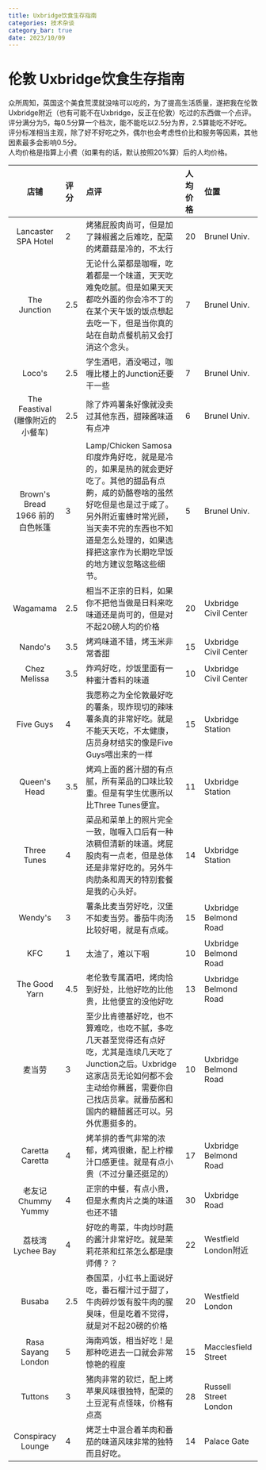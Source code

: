 ```yaml
---
title: Uxbridge饮食生存指南
categories: 技术杂谈
category_bar: true
date: 2023/10/09
---
```


# 伦敦 Uxbridge饮食生存指南
众所周知，英国这个美食荒漠就没啥可以吃的，为了提高生活质量，遂把我在伦敦Uxbridge附近（也有可能不在Uxbridge，反正在伦敦）吃过的东西做一个点评。  
评分满分为5，每0.5分算一个档次，能不能吃以2.5分为界，2.5算能吃不好吃。评分标准相当主观，除了好不好吃之外，偶尔也会考虑性价比和服务等因素，其他因素最多会影响0.5分。  
人均价格是指算上小费（如果有的话，默认按照20%算）后的人均价格。  

| 店铺 | 评分 | 点评 | 人均价格 | 位置 |
|:-:|:-|:-|:-|:-|
| Lancaster SPA Hotel | 2 | 烤猪屁股肉尚可，但是加了辣椒酱之后难吃，配菜的烤蘑菇是冷的，不太行| 20 | Brunel Univ. |
| The Junction | 2.5 | 无论什么菜都是咖喱，吃着都是一个味道，天天吃难免吃腻。但是如果天天都吃外面的你会冷不丁的在某个天午饭的饭点想起去吃一下，但是当你真的站在自助点餐机前又会打消这个念头。 | 7 | Brunel Univ. |
| Loco's | 2.5 | 学生酒吧，酒没喝过，咖喱比楼上的Junction还要干一些 | 7 | Brunel Univ. |
| The Feastival <br> (雕像附近的小餐车) | 2.5 | 除了炸鸡薯条好像就没卖过其他东西，甜辣酱味道有点冲 | 6 | Brunel Univ. |
| Brown's Bread <br> 1966 前的白色帐篷 | 3 | Lamp/Chicken Samosa 印度炸角好吃，就是是冷的，如果是热的就会更好吃了。其他的甜品有点齁，咸的奶酪卷啥的虽然好吃但是也是过于咸了。另外附近蜜蜂时常光顾，当天卖不完的东西也不知道是怎么处理的，如果选择把这家作为长期吃早饭的地方建议忽略这些细节。 | 5 | Brunel Univ. |
| Wagamama | 2.5 | 相当不正宗的日料，如果你不把他当做是日料来吃味道还是尚可的，但是对不起20磅人均的价格 | 20 | Uxbridge Civil Center |
| Nando's | 3.5 | 烤鸡味道不错，烤玉米非常香甜 | 15 | Uxbridge Civil Center |
| Chez Melissa | 3.5 | 炸鸡好吃，炒饭里面有一种蜜汁香料的味道 | 10 | Uxbridge Civil Center |
| Five Guys | 4 | 我愿称之为全伦敦最好吃的薯条，现炸现切的辣味薯条真的非常好吃。就是不能天天吃，不太健康，店员身材结实的像是Five Guys喂出来的一样 | 15 | Uxbridge Station |
| Queen's Head | 3.5 | 烤鸡上面的酱汁甜的有点腻，所有菜品的口味比较重。但是有学生优惠所以比Three Tunes便宜。 | 11 | Uxbridge Station |
| Three Tunes | 4 | 菜品和菜单上的照片完全一致，咖喱入口后有一种浓稠但清新的味道。烤屁股肉有一点老，但是总体还是非常好吃的。另外牛肉肋条和周天的特别套餐是我的心头好。 | 14 | Uxbridge Station | 
| Wendy's | 3 | 薯条比麦当劳好吃，汉堡不如麦当劳。番茄牛肉汤比较好喝，就是有点咸。 | 15 | Uxbridge Belmond Road |
| KFC | 1 | 太油了，难以下咽 | 10 | Uxbridge Belmond Road |
| The Good Yarn | 4.5 | 老伦敦专属酒吧，烤肉恰到好处，比他好吃的比他贵，比他便宜的没他好吃| 13 | Uxbridge Belmond Road |
| 麦当劳 | 3 | 至少比肯德基好吃，也不算难吃，也吃不腻，多吃几天甚至觉得还有点好吃，尤其是连续几天吃了Junction之后。Uxbridge这家店员无论如何都不会主动给你蘸酱，需要你自己找店员拿。就番茄酱和国内的糖醋酱还可以。另外优惠挺多的。 | 10 | Uxbridge Belmond Road |
| Caretta Caretta | 4 | 烤羊排的香气非常的浓郁，烤鸡很嫩，配上柠檬汁口感更佳。就是有点小贵（不过分量还挺足的） | 17 | Uxbridge Belmond Road |
| 老友记 <br> Chummy Yummy | 4 | 正宗的中餐，有点小贵，但是水煮肉片之类的味道也还不错 |30| Uxbridge Road |
| 荔枝湾 <br> Lychee Bay | 4 | 好吃的粤菜，牛肉炒时蔬的酱汁非常好吃。就是茉莉花茶和红茶怎么都是康师傅？？ | 22 | Westfield London附近 |
| Busaba | 2.5 | 泰国菜，小红书上面说好吃，番石榴汁过于甜了，牛肉碎炒饭有股牛肉的腥臭味，但是吃着不觉得，就是对不起20磅的价格 | 20 | Westfield London |
| Rasa Sayang London | 5 | 海南鸡饭，相当好吃！是那种吃进去一口就会非常惊艳的程度 | 15 |  Macclesfield Street |
| Tuttons | 3 | 猪肉非常的软烂，配上烤苹果风味很独特，配菜的土豆泥有点怪味，价格有点高 | 28 | Russell Street London |
| Conspiracy Lounge | 4 | 烤芝士中混合着羊肉和番茄的味道风味非常的独特而且好吃。 | 14 | Palace Gate |

